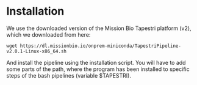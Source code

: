 # Installation
We use the downloaded version of the Mission Bio Tapestri platform (v2), which we downloaded from here:

```
wget https://dl.missionbio.io/onprem-miniconda/TapestriPipeline-v2.0.1-Linux-x86_64.sh
```

And install the pipeline using the installation script. You will have to add some parts of the path, where the program has been installed to specific steps of the bash pipelines (variable $TAPESTRI).
